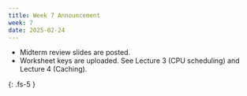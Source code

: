 ```yaml
---
title: Week 7 Announcement
week: 7
date: 2025-02-24
---
```


* Midterm review slides are posted.
* Worksheet keys are uploaded. See Lecture 3 (CPU scheduling) and Lecture 4 (Caching). 

{: .fs-5 }
